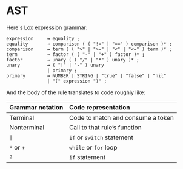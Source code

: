 # AST

Here's Lox expression grammar:

```plain
expression     → equality ;
equality       → comparison ( ( "!=" | "==" ) comparison )* ;
comparison     → term ( ( ">" | ">=" | "<" | "<=" ) term )* ;
term           → factor ( ( "-" | "+" ) factor )* ;
factor         → unary ( ( "/" | "*" ) unary )* ;
unary          → ( "!" | "-" ) unary
               | primary ;
primary        → NUMBER | STRING | "true" | "false" | "nil"
               | "(" expression ")" ;
```

And the body of the rule translates to code roughly like:

| Grammar notation | Code representation               |
| :--------------- | :-------------------------------- |
| Terminal         | Code to match and consume a token |
| Nonterminal      | Call to that rule’s function      |
| `\|`             | `if` or `switch` statement        |
| `*` or `+`       | `while` or `for` loop             |
| `?`              | `if` statement                    |
